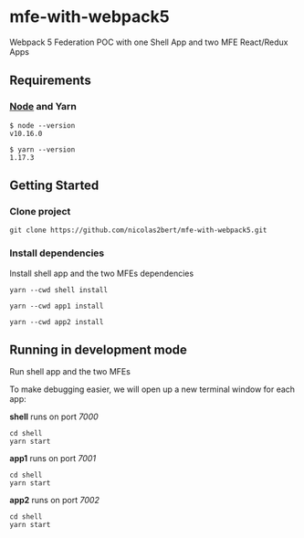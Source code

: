 # mfe-with-webpack5

Webpack 5 Federation POC with one Shell App and two MFE React/Redux Apps

## Requirements

### [Node](http://nodejs.org/) and Yarn

```
$ node --version
v10.16.0

$ yarn --version
1.17.3
```


## Getting Started


### Clone project

```
git clone https://github.com/nicolas2bert/mfe-with-webpack5.git
```

### Install dependencies


Install shell app and the two MFEs dependencies

```
yarn --cwd shell install

yarn --cwd app1 install

yarn --cwd app2 install
```


## Running in development mode

Run shell app and the two MFEs

To make debugging easier, we will open up a new terminal window for each app:

**shell** runs on port *7000*
```
cd shell
yarn start
```

**app1** runs on port *7001*
```
cd shell
yarn start
```

**app2** runs on port *7002*
```
cd shell
yarn start
```
